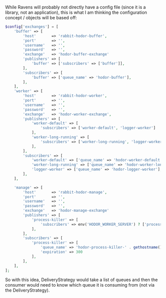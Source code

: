 While Ravens will probably not directly have a config file (since it is a library, not an
application), this is what I am thinking the configuration concept / objects will be based off: 

```php
$config['exchanges'] = [
    'buffer' => [
        'host'       => 'rabbit-hodor-buffer',
        'port'       => '',
        'username'   => '',
        'password'   => '',
        'exchange'   => 'hodor-buffer-exchange'
        'publishers' => [
            'buffer' => ['subscribers' => ['buffer']],
        ],
        'subscribers' => [
            'buffer' => ['queue_name' => 'hodor-buffer'],
        ],
    ],
    'worker' => [
        'host'       => 'rabbit-hodor-worker',
        'port'       => '',
        'username'   => '',
        'password'   => '',
        'exchange'   => 'hodor-worker-exchange',
        'publishers' => [
            'worker-default' => [
                'subscribers' => ['worker-default', 'logger-worker']
            ],
            'worker-long-running' => [
                'subscribers' => ['worker-long-running', 'logger-worker']
            ],
        ],
        'subscribers' => [
            'worker-default' => ['queue_name' => 'hodor-worker-default'],
            'worker-long-running' => ['queue_name' => 'hodor-worker-long-running'],
            'logger-worker' => ['queue_name' => 'hodor-logger-worker'],
        ],
    ],

    'manage' => [
        'host'       => 'rabbit-hodor-manage',
        'port'       => '',
        'username'   => '',
        'password'   => '',
        'exchange'   => 'hodor-manage-exchange'
        'publishers' => [
            'process-killer' => [
                'subscribers' => env('HODOR_WORKER_SERVER') ? ['process-killer'] : []
            ],
        ],
        'subscribers' => [
            'process-killer' => [
                'queue_name' => 'hodor-process-killer-' . gethostname(),
                'expiration' => 300
            ],
        ],
    ],
];
```

So with this idea, DeliveryStrategy would take a list of queues and then the consumer would
need to know which queue it is consuming from (not via the DeliveryStrategy).

